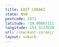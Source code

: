 ```yaml
---
title: EAST CORAKI
state: NSW
postcode: 2471
latitude: -29.00867111
longitude: 153.3127639
url: /nsw/east-coraki/
layout: suburb
---
```

